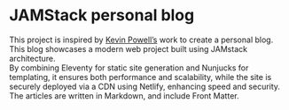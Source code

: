 # JAMStack personal blog

This project is inspired by [Kevin Powell’s](https://kevinpowell.co) work to create a personal blog.  
This blog showcases a modern web project built using JAMstack architecture.  
By combining Eleventy for static site generation and Nunjucks for templating, it ensures both performance and scalability, while the site is securely deployed via a CDN using Netlify, enhancing speed and security.  
The articles are written in Markdown, and include Front Matter.  
